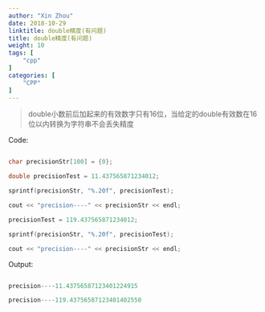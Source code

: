 ```yaml
---
author: "Xin Zhou"
date: 2018-10-29
linktitle: double精度(有问题)
title: double精度(有问题)
weight: 10
tags: [
    "cpp"
]
categories: [
    "CPP"
]
---
```


> double小数前后加起来的有效数字只有16位，当给定的double有效数在16位以内转换为字符串不会丢失精度

Code:

```cpp

char precisionStr[100] = {0};

double precisionTest = 11.437565871234012;

sprintf(precisionStr, "%.20f", precisionTest);

cout << "precision----" << precisionStr << endl;

precisionTest = 119.437565871234012;

sprintf(precisionStr, "%.20f", precisionTest);

cout << "precision----" << precisionStr << endl;

```

Output:

```cpp

precision----11.43756587123401224915

precision----119.43756587123401402550

```
